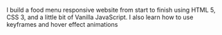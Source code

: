 I build a food menu responsive website from start to finish using HTML 5, CSS 3, and a little bit of Vanilla JavaScript. I also learn how to use keyframes and hover effect animations

